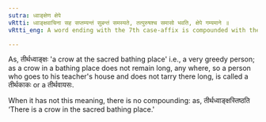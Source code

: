 ```yaml
---
sutra: ध्वाङ्क्षेण क्षेपे
vRtti: ध्वाङ्क्षवाचिना सह सप्तम्यन्तं सुबन्तं समस्यते, तत्पुरुषश्च समासो भवति, क्षेपे गम्यमाने ॥
vRtti_eng: A word ending with the 7th case-affix is compounded with the word _dhvánksha_, \"a crow,\" (and with synonyms of crow) when contempt is implied; and the resulting compound is _Tat-purusha_.

---
```

As, तीर्थध्वाङ्क्षः 'a crow at the sacred bathing place' i.e., a very greedy person; as a crow in a bathing place does not remain long, any where, so a person who goes to his teacher's house and does not tarry there long, is called a तीर्थकाकः or a तीर्थवायसः.

When it has not this meaning, there is no compounding: as, तीर्थध्वाङ्क्षस्तिष्ठति ‘There is a crow in the sacred bathing place.'